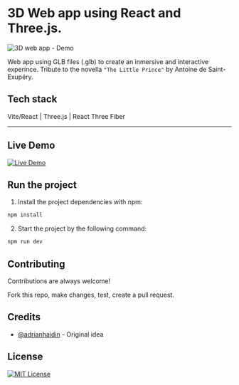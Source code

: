 # 3D Web app using React and Three.js.

![3D web app - Demo](./public/3D-page-demo.gif)

Web app using GLB files (.glb) to create an inmersive and interactive experince. Tribute to the novella `"The Little Prince"` by Antoine de Saint-Exupéry.

## Tech stack

Vite/React | Three.js | React Three Fiber

<hr />

## Live Demo

[![Live Demo](https://img.shields.io/badge/LIVE%20DEMO-blue)](https://thelittleprince-tribute.vercel.app/)

## Run the project

1.  Install the project dependencies with npm:

```sh
npm install
```

2.  Start the project by the following command:

```sh
npm run dev
```

## Contributing

Contributions are always welcome!

Fork this repo, make changes, test, create a pull request.
  
## Credits

- [@adrianhajdin](https://github.com/adrianhajdin/3D_portfolio) - Original idea

## License

[![MIT License](https://img.shields.io/badge/license-MIT-blue)](./LICENSE)
